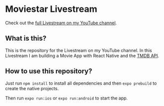 # Moviestar Livestream

Check out the [full Livestream on my YouTube channel](https://www.youtube.com/watch?v=r_Smo78tv8Y&ab_channel=SimonGrimm).

## What is this?

This is the repository for the Livestream on my YouTube channel. In this Livestream I am building a Movie App with React Native and the [TMDB API](https://www.themoviedb.org/documentation/api).

## How to use this repository?

Just run `npm install` to install all dependencies and then `expo prebuild` to create the native projects.

Then run `expo run:ios` or `expo run:android` to start the app.